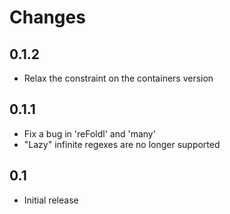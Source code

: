 Changes
=======

0.1.2
-----
* Relax the constraint on the containers version

0.1.1
---
* Fix a bug in 'reFoldl' and 'many'
* "Lazy" infinite regexes are no longer supported

0.1
---
* Initial release
